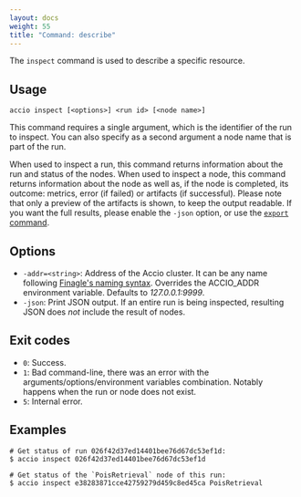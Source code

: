 ```yaml
---
layout: docs
weight: 55
title: "Command: describe"
---
```


The `inspect` command is used to describe a specific resource.

## Usage
```
accio inspect [<options>] <run id> [<node name>]
```

This command requires a single argument, which is the identifier of the run to inspect.
You can also specify as a second argument a node name that is part of the run.

When used to inspect a run, this command returns information about the run and status of the nodes.
When used to inspect a node, this command returns information about the node as well as, if the node is completed, its outcome: metrics, error (if failed) or artifacts (if successful).
Please note that only a preview of the artifacts is shown, to keep the output readable.
If you want the full results, please enable the `-json` option, or use the [`export` command](export.md).

## Options
* `-addr=<string>`: Address of the Accio cluster. It can be any name following [Finagle's naming syntax](https://twitter.github.io/finagle/guide/Names.html).
Overrides the ACCIO_ADDR environment variable. Defaults to *127.0.0.1:9999*.
* `-json`: Print JSON output. If an entire run is being inspected, resulting JSON does *not* include the result of nodes.

## Exit codes
* `0`: Success.
* `1`: Bad command-line, there was an error with the arguments/options/environment variables combination.
Notably happens when the run or node does not exist.
* `5`: Internal error.

## Examples
```
# Get status of run 026f42d37ed14401bee76d67dc53ef1d:
$ accio inspect 026f42d37ed14401bee76d67dc53ef1d

# Get status of the `PoisRetrieval` node of this run:
$ accio inspect e38283871cce42759279d459c8ed45ca PoisRetrieval
```
